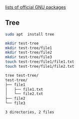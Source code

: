 [lists of official GNU packages](http://www.gnu.org/manual/manual.html)


## Tree
```bash
sudo apt  install tree

mkdir test-tree
mkdir test-tree/file1
mkdir test-tree/file2
mkdir test-tree/file3
touch test-tree/file1/file1.txt
touch test-tree/file1/file2.txt

tree test-tree/
test-tree/
├── file1
│   ├── file1.txt
│   └── file2.txt
├── file2
└── file3

3 directories, 2 files
```
